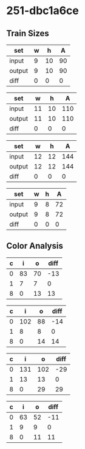 # 251-dbc1a6ce
## Train Sizes

|set|w|h|A|
|---|---|---|---|
|input|9|10|90|
|output|9|10|90|
|diff|0|0|0|


|set|w|h|A|
|---|---|---|---|
|input|11|10|110|
|output|11|10|110|
|diff|0|0|0|


|set|w|h|A|
|---|---|---|---|
|input|12|12|144|
|output|12|12|144|
|diff|0|0|0|


|set|w|h|A|
|---|---|---|---|
|input|9|8|72|
|output|9|8|72|
|diff|0|0|0|


## Color Analysis

|c|i|o|diff|
|---|---|---|---|
|0|83|70|-13|
|1|7|7|0|
|8|0|13|13|


|c|i|o|diff|
|---|---|---|---|
|0|102|88|-14|
|1|8|8|0|
|8|0|14|14|


|c|i|o|diff|
|---|---|---|---|
|0|131|102|-29|
|1|13|13|0|
|8|0|29|29|


|c|i|o|diff|
|---|---|---|---|
|0|63|52|-11|
|1|9|9|0|
|8|0|11|11|

